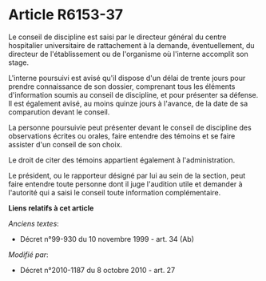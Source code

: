 # Article R6153-37

Le conseil de discipline est saisi par le directeur général du centre hospitalier  universitaire de rattachement à la
demande, éventuellement, du directeur de l'établissement ou de l'organisme où l'interne accomplit son stage.

L'interne poursuivi est avisé qu'il dispose d'un délai de trente jours pour prendre connaissance de son dossier, comprenant
tous les éléments d'information soumis au conseil de discipline, et pour présenter sa défense. Il est également avisé, au
moins quinze jours à l'avance, de la date de sa comparution devant le conseil.

La personne poursuivie peut présenter devant le conseil de discipline des observations écrites ou orales, faire entendre des
témoins et se faire assister d'un conseil de son choix.

Le droit de citer des témoins appartient également à l'administration.

Le président, ou le rapporteur désigné par lui au sein de la section, peut faire entendre toute personne dont il juge
l'audition utile et demander à l'autorité qui a saisi le conseil toute information complémentaire.

**Liens relatifs à cet article**

_Anciens textes_:

  - Décret n°99-930 du 10 novembre 1999 - art. 34 (Ab)

_Modifié par_:

  - Décret n°2010-1187 du 8 octobre 2010 - art. 27
